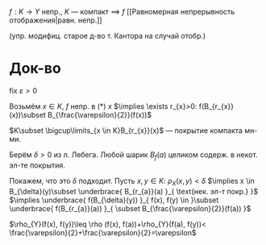 $f:K\to Y$ непр., $K$ — компакт $\implies$ $f$ [[Равномерная непрерывность отображения|равн. непр.]]

(упр. модифиц. старое д-во т. Кантора на случай отобр.)
# Док-во

fix $\varepsilon>0$

Возьмём $x \in K$, $f$ непр. в $(*)\ x$ $\implies \exists r_{x}>0: f(B_{r_{x}}(x))\subset B_{\frac{\varepsilon}{2}}(f(x))$ 

$K\subset \bigcup\limits_{x \in K}B_{r_{x}}(x)$ — покрытие компакта мн-ми.

Берём $\delta >0$ из л. Лебега. Любой шарик $B_{f}(a)$ целиком содерж. в некот. эл-те покрытия.

Покажем, что это $\delta$ подходит. Пусть $x,y \in K:$ $\rho_{X}(x, y)<\delta$ $\implies x \in B_{\delta}(y)\subset \underbrace{ B_{r_{a}}(a) }_{ \text{нек. эл-т покр.} }$ $\implies \underbrace{ f(B_{\delta}(y)) }_{ f(x), f(y) \in }\subset \underbrace{ f(B_{r_{a}}(a)) }_{ \subset B_{\frac{\varepsilon}{2}}(f(a)) }$

$\rho_{Y}(f(x), f(y))\leq \rho (f(x), f(a))+\rho_{Y}(f(a), f(y))< \frac{\varepsilon}{2}+\frac{\varepsilon}{2}=\varepsilon$

